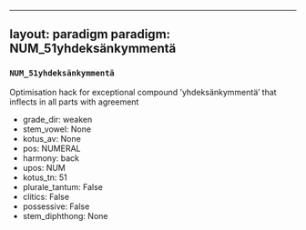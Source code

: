 
---
layout: paradigm
paradigm: NUM_51yhdeksänkymmentä
---
### ` NUM_51yhdeksänkymmentä `

Optimisation hack for exceptional compound ’yhdeksänkymmentä’ that inflects in all parts with agreement
* grade_dir: weaken
* stem_vowel: None
* kotus_av: None
* pos: NUMERAL
* harmony: back
* upos: NUM
* kotus_tn: 51
* plurale_tantum: False
* clitics: False
* possessive: False
* stem_diphthong: None

